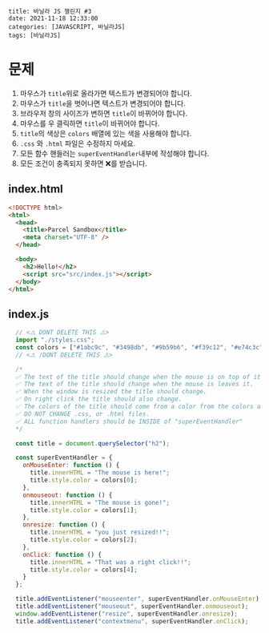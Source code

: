 ```
title: 바닐라 JS 챌린지 #3
date: 2021-11-18 12:33:00
categories: [JAVASCRIPT, 바닐라JS]
tags: [바닐라JS]
```





# 문제

1. 마우스가 `title`위로 올라가면 텍스트가 변경되어야 합니다.
2. 마우스가 `title`을 벗어나면 텍스트가 변경되어야 합니다.
3. 브라우저 창의 사이즈가 변하면 `title`이 바뀌어야 합니다.
4. 마우스를 우 클릭하면 `title`이 바뀌어야 합니다.
5. `title`의 색상은 `colors` 배열에 있는 색을 사용해야 합니다.
6. `.css` 와 `.html` 파일은 수정하지 마세요.
7. 모든 함수 핸들러는 `superEventHandler`내부에 작성해야 합니다.
8. 모든 조건이 충족되지 못하면 ❌를 받습니다.





## index.html

```html
<!DOCTYPE html>
<html>
  <head>
    <title>Parcel Sandbox</title>
    <meta charset="UTF-8" />
  </head>

  <body>
    <h2>Hello!</h2>
    <script src="src/index.js"></script>
  </body>
</html>

```





## index.js

```javascript
  // <⚠️ DONT DELETE THIS ⚠️>
  import "./styles.css";
  const colors = ["#1abc9c", "#3498db", "#9b59b6", "#f39c12", "#e74c3c"];
  // <⚠️ /DONT DELETE THIS ⚠️>

  /*
  ✅ The text of the title should change when the mouse is on top of it.
  ✅ The text of the title should change when the mouse is leaves it.
  ✅ When the window is resized the title should change.
  ✅ On right click the title should also change.
  ✅ The colors of the title should come from a color from the colors array.
  ✅ DO NOT CHANGE .css, or .html files.
  ✅ ALL function handlers should be INSIDE of "superEventHandler"
  */

  const title = document.querySelector("h2");

  const superEventHandler = {
    onMouseEnter: function () {
      title.innerHTML = "The mouse is here!";
      title.style.color = colors[0];
    },
    onmouseout: function () {
      title.innerHTML = "The mouse is gone!";
      title.style.color = colors[1];
    },
    onresize: function () {
      title.innerHTML = "you just resized!!";
      title.style.color = colors[2];
    },
    onClick: function () {
      title.innerHTML = "That was a right click!!";
      title.style.color = colors[4];
    }
  };

  title.addEventListener("mouseenter", superEventHandler.onMouseEnter);
  title.addEventListener("mouseout", superEventHandler.onmouseout);
  window.addEventListener("resize", superEventHandler.onresize);
  title.addEventListener("contextmenu", superEventHandler.onClick);

```




